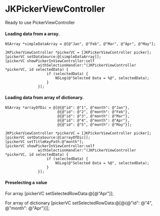 JKPickerViewController
======================

Ready to use PickerViewController

#### Loading data from a array.

    NSArray *simpleDataArray = @[@"Jan", @"Feb", @"Mar", @"Apr", @"May"];
    
    JKPickerViewController *pickerVC = [JKPickerViewController picker];
    [pickerVC setDataSource:@[simpleDataArray]];
    [pickerVC showPickerInViewController:self
                   withSelectionHandler:^(JKPickerViewController *pickerVC, id selectedData) {
                       if (selectedData) {
                           NSLog(@"Selected Data = %@", selectedData);
                       }
                   }];


#### Loading data from array of dictionary.

    NSArray *arrayOfDic = @[@{@"id": @"1", @"month": @"Jan"},
                            @{@"id": @"2", @"month": @"Feb"},
                            @{@"id": @"3", @"month": @"Mar"},
                            @{@"id": @"4", @"month": @"Apr"},
                            @{@"id": @"5", @"month": @"May"}];
    
    JKPickerViewController *pickerVC = [JKPickerViewController picker];
    [pickerVC setDataSource:@[arrayOfDic]];
    [pickerVC setTitleKeyPath:@"month"];
    [pickerVC showPickerInViewController:self
                   withSelectionHandler:^(JKPickerViewController *pickerVC, id selectedData) {
                       if (selectedData) {
                           NSLog(@"Selected Data = %@", selectedData);
                       }
                   }];

#### Preselecting a value
For array
    [pickerVC setSelectedRowData:@[@"Apr"]];

For array of dictionary
    [pickerVC setSelectedRowData:@[@{@"id": @"4", @"month": @"Apr"}]];